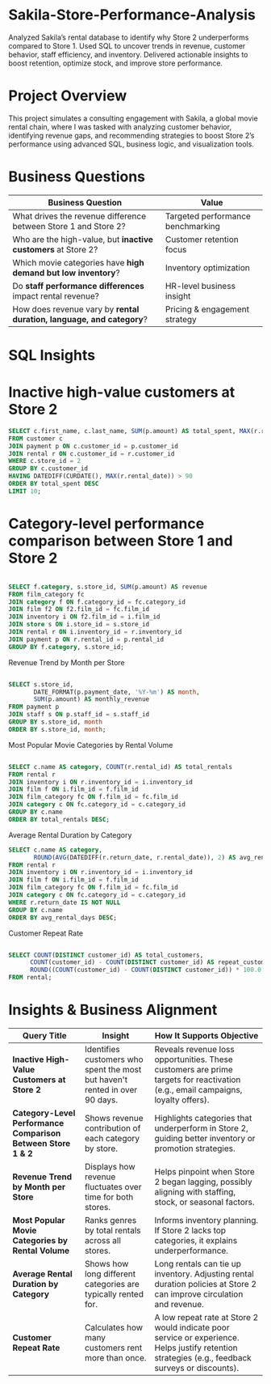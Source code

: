 # Sakila-Store-Performance-Analysis
Analyzed Sakila’s rental database to identify why Store 2 underperforms compared to Store 1. Used SQL to uncover trends in revenue, customer behavior, staff efficiency, and inventory. Delivered actionable insights to boost retention, optimize stock, and improve store performance.

# Project Overview 
This project simulates a consulting engagement with Sakila, a global movie rental chain, where I was tasked with analyzing customer behavior, identifying revenue gaps, and recommending strategies to boost Store 2’s performance using advanced SQL, business logic, and visualization tools.

# Business Questions
| Business Question                                                     |  Value              |
| --------------------------------------------------------------------- | --------------------------------- |
| What drives the revenue difference between Store 1 and Store 2?       | Targeted performance benchmarking |
| Who are the high-value, but **inactive customers** at Store 2?        | Customer retention focus          |
| Which movie categories have **high demand but low inventory**?        | Inventory optimization            |
| Do **staff performance differences** impact rental revenue?           | HR-level business insight         |
| How does revenue vary by **rental duration, language, and category**? | Pricing & engagement strategy     |

 # SQL Insights 

# Inactive high-value customers at Store 2
```sql
SELECT c.first_name, c.last_name, SUM(p.amount) AS total_spent, MAX(r.rental_date) AS last_rental
FROM customer c
JOIN payment p ON c.customer_id = p.customer_id
JOIN rental r ON c.customer_id = r.customer_id
WHERE c.store_id = 2
GROUP BY c.customer_id
HAVING DATEDIFF(CURDATE(), MAX(r.rental_date)) > 90
ORDER BY total_spent DESC
LIMIT 10;

```

# Category-level performance comparison between Store 1 and Store 2
```sql

SELECT f.category, s.store_id, SUM(p.amount) AS revenue
FROM film_category fc
JOIN category f ON f.category_id = fc.category_id
JOIN film f2 ON f2.film_id = fc.film_id
JOIN inventory i ON f2.film_id = i.film_id
JOIN store s ON i.store_id = s.store_id
JOIN rental r ON i.inventory_id = r.inventory_id
JOIN payment p ON r.rental_id = p.rental_id
GROUP BY f.category, s.store_id;

```

Revenue Trend by Month per Store

```sql

SELECT s.store_id,
       DATE_FORMAT(p.payment_date, '%Y-%m') AS month,
       SUM(p.amount) AS monthly_revenue
FROM payment p
JOIN staff s ON p.staff_id = s.staff_id
GROUP BY s.store_id, month
ORDER BY s.store_id, month;
```

Most Popular Movie Categories by Rental Volume
```sql

SELECT c.name AS category, COUNT(r.rental_id) AS total_rentals
FROM rental r
JOIN inventory i ON r.inventory_id = i.inventory_id
JOIN film f ON i.film_id = f.film_id
JOIN film_category fc ON f.film_id = fc.film_id
JOIN category c ON fc.category_id = c.category_id
GROUP BY c.name
ORDER BY total_rentals DESC;
```

Average Rental Duration by Category
```sql
SELECT c.name AS category,
       ROUND(AVG(DATEDIFF(r.return_date, r.rental_date)), 2) AS avg_rental_days
FROM rental r
JOIN inventory i ON r.inventory_id = i.inventory_id
JOIN film f ON i.film_id = f.film_id
JOIN film_category fc ON f.film_id = fc.film_id
JOIN category c ON fc.category_id = c.category_id
WHERE r.return_date IS NOT NULL
GROUP BY c.name
ORDER BY avg_rental_days DESC;

```

 Customer Repeat Rate
 ```sql

SELECT COUNT(DISTINCT customer_id) AS total_customers,
       COUNT(customer_id) - COUNT(DISTINCT customer_id) AS repeat_customers,
       ROUND((COUNT(customer_id) - COUNT(DISTINCT customer_id)) * 100.0 / COUNT(customer_id), 2) AS repeat_rate_percent
FROM rental;

```

# Insights & Business Alignment

|  **Query Title**                                            |  **Insight**                                                              |  **How It Supports Objective**                                                                                                 |
| ------------------------------------------------------------- | --------------------------------------------------------------------------- | ---------------------------------------------------------------------------------------------------------------------------------------------------- |
| **Inactive High-Value Customers at Store 2**                  | Identifies customers who spent the most but haven't rented in over 90 days. |  Reveals revenue loss opportunities. These customers are prime targets for reactivation (e.g., email campaigns, loyalty offers).                   |
| **Category-Level Performance Comparison Between Store 1 & 2** | Shows revenue contribution of each category by store.                       |  Highlights categories that underperform in Store 2, guiding better inventory or promotion strategies.                                             |
| **Revenue Trend by Month per Store**                          | Displays how revenue fluctuates over time for both stores.                  |  Helps pinpoint when Store 2 began lagging, possibly aligning with staffing, stock, or seasonal factors.                                           |
| **Most Popular Movie Categories by Rental Volume**            | Ranks genres by total rentals across all stores.                            | Informs inventory planning. If Store 2 lacks top categories, it explains underperformance.                                                        |
| **Average Rental Duration by Category**                       | Shows how long different categories are typically rented for.               | Long rentals can tie up inventory. Adjusting rental duration policies at Store 2 can improve circulation and revenue.                             |
| **Customer Repeat Rate**                                      | Calculates how many customers rent more than once.                          |  A low repeat rate at Store 2 would indicate poor service or experience. Helps justify retention strategies (e.g., feedback surveys or discounts). |





